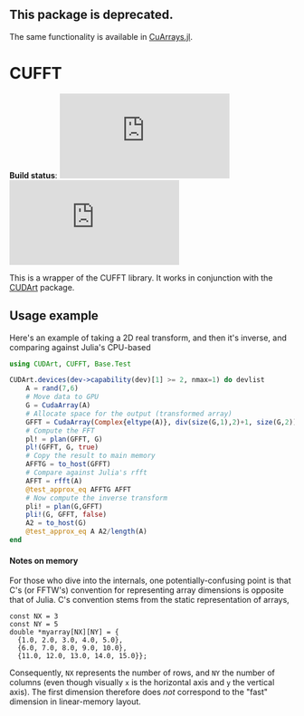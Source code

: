 ## This package is deprecated.

The same functionality is available in [CuArrays.jl](https://github.com/JuliaGPU/CuArrays.jl).

# CUFFT

**Build status**: [![][buildbot-julia05-img]][buildbot-julia05-url] [![][buildbot-julia06-img]][buildbot-julia06-url]

[buildbot-julia05-img]: http://ci.maleadt.net/shields/build.php?builder=CUFFT-julia05-x86-64bit&name=julia%200.5
[buildbot-julia05-url]: http://ci.maleadt.net/shields/url.php?builder=CUFFT-julia05-x86-64bit
[buildbot-julia06-img]: http://ci.maleadt.net/shields/build.php?builder=CUFFT-julia06-x86-64bit&name=julia%200.6
[buildbot-julia06-url]: http://ci.maleadt.net/shields/url.php?builder=CUFFT-julia06-x86-64bit

This is a wrapper of the CUFFT library. It works in conjunction with the [CUDArt](https://github.com/JuliaGPU/CUDArt.jl) package.

## Usage example

Here's an example of taking a 2D real transform, and then it's inverse, and comparing against Julia's CPU-based 

```julia
using CUDArt, CUFFT, Base.Test

CUDArt.devices(dev->capability(dev)[1] >= 2, nmax=1) do devlist
    A = rand(7,6)
    # Move data to GPU
    G = CudaArray(A)
    # Allocate space for the output (transformed array)
    GFFT = CudaArray(Complex{eltype(A)}, div(size(G,1),2)+1, size(G,2))
    # Compute the FFT
    pl! = plan(GFFT, G)
    pl!(GFFT, G, true)
    # Copy the result to main memory
    AFFTG = to_host(GFFT)
    # Compare against Julia's rfft
    AFFT = rfft(A)
    @test_approx_eq AFFTG AFFT
    # Now compute the inverse transform
    pli! = plan(G,GFFT)
    pli!(G, GFFT, false)
    A2 = to_host(G)
    @test_approx_eq A A2/length(A)
end
```

#### Notes on memory

For those who dive into the internals, one potentially-confusing point is that C's (or FFTW's) convention for representing array dimensions is opposite that of Julia. C's convention stems from the static representation of arrays,

```
const NX = 3
const NY = 5
double *myarray[NX][NY] = {
  {1.0, 2.0, 3.0, 4.0, 5.0},
  {6.0, 7.0, 8.0, 9.0, 10.0},
  {11.0, 12.0, 13.0, 14.0, 15.0}};
```

Consequently, `NX` represents the number of rows, and `NY` the number of columns (even though visually `x` is the horizontal axis and `y` the vertical axis). The first dimension therefore does _not_ correspond to the "fast" dimension in linear-memory layout.
